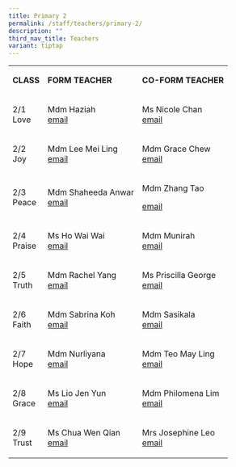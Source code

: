 ```yaml
---
title: Primary 2
permalink: /staff/teachers/primary-2/
description: ""
third_nav_title: Teachers
variant: tiptap
---
```

<table style="minWidth: 75px">
<colgroup>
<col>
<col>
<col>
</colgroup>
<tbody>
<tr>
<td rowspan="1" colspan="1">
<p><strong>CLASS</strong>
</p>
</td>
<td rowspan="1" colspan="1">
<p><strong>FORM TEACHER</strong>
</p>
</td>
<td rowspan="1" colspan="1">
<p><strong>CO-FORM TEACHER</strong>
</p>
</td>
</tr>
<tr>
<td rowspan="1" colspan="1">
<p>2/1
<br>Love</p>
</td>
<td rowspan="1" colspan="1">
<p>Mdm Haziah
<br><a href="mailto:haziah_jamale@schools.gov.sg" rel="noopener noreferrer nofollow" target="_blank">email</a>
</p>
</td>
<td rowspan="1" colspan="1">
<p>Ms Nicole Chan
<br><a href="mailto:nicole_chan_poh_wan@schools.gov.sg" rel="noopener noreferrer nofollow" target="_blank">email</a>
</p>
</td>
</tr>
<tr>
<td rowspan="1" colspan="1">
<p>2/2
<br>Joy</p>
</td>
<td rowspan="1" colspan="1">
<p>Mdm Lee Mei Ling
<br><a href="mailto:lee_mei_ling@schools.gov.sg" rel="noopener noreferrer nofollow" target="_blank">email</a>
</p>
</td>
<td rowspan="1" colspan="1">
<p>Mdm Grace Chew
<br><a href="mailto:chew_jia_chi_grace@schools.gov.sg" rel="noopener noreferrer nofollow" target="_blank">email</a>
</p>
</td>
</tr>
<tr>
<td rowspan="1" colspan="1">
<p>2/3
<br>Peace</p>
</td>
<td rowspan="1" colspan="1">
<p>Mdm Shaheeda Anwar
<br><a href="mailto:shaheeda_mohamed_anwar@schools.gov.sg" rel="noopener noreferrer nofollow" target="_blank">email</a>
</p>
</td>
<td rowspan="1" colspan="1">
<p>Mdm Zhang Tao</p>
<p><a href="mailto:zhang_tao@schools.gov.sg" rel="noopener noreferrer nofollow" target="_blank">email</a>
</p>
</td>
</tr>
<tr>
<td rowspan="1" colspan="1">
<p>2/4
<br>Praise</p>
</td>
<td rowspan="1" colspan="1">
<p>Ms Ho Wai Wai
<br><a href="mailto:ho_wai_wai@schools.gov.sg" rel="noopener noreferrer nofollow" target="_blank">email</a>
</p>
</td>
<td rowspan="1" colspan="1">
<p>Mdm Munirah
<br><a href="mailto:munirah_manap@schools.gov.sg" rel="noopener noreferrer nofollow" target="_blank">email</a>
</p>
</td>
</tr>
<tr>
<td rowspan="1" colspan="1">
<p>2/5
<br>Truth</p>
</td>
<td rowspan="1" colspan="1">
<p>Mdm Rachel Yang
<br><a href="mailto:yang_shuang@schools.gov.sg" rel="noopener noreferrer nofollow" target="_blank">email</a>
</p>
</td>
<td rowspan="1" colspan="1">
<p>Ms Priscilla George
<br><a href="mailto:priscilla_george_annadorai@schools.gov.sg" rel="noopener noreferrer nofollow" target="_blank">email</a>
</p>
</td>
</tr>
<tr>
<td rowspan="1" colspan="1">
<p>2/6
<br>Faith</p>
</td>
<td rowspan="1" colspan="1">
<p>Mdm Sabrina Koh
<br><a href="mailto:koh_rui_en_sabrina@schools.gov.sg" rel="noopener noreferrer nofollow" target="_blank">email</a>
</p>
</td>
<td rowspan="1" colspan="1">
<p>Mdm Sasikala
<br><a href="mailto:sundaram_sasikala@schools.gov.sg" rel="noopener noreferrer nofollow" target="_blank">email</a>
</p>
</td>
</tr>
<tr>
<td rowspan="1" colspan="1">
<p>2/7
<br>Hope</p>
</td>
<td rowspan="1" colspan="1">
<p>Mdm Nurliyana
<br><a href="mailto:nurliyana_yahya@schools.gov.sg" rel="noopener noreferrer nofollow" target="_blank">email</a>
</p>
</td>
<td rowspan="1" colspan="1">
<p>Mdm Teo May Ling
<br><a href="mailto:teo_may_ling@schools.gov.sg" rel="noopener noreferrer nofollow" target="_blank">email</a>
</p>
</td>
</tr>
<tr>
<td rowspan="1" colspan="1">
<p>2/8
<br>Grace</p>
</td>
<td rowspan="1" colspan="1">
<p>Ms Lio Jen Yun
<br><a href="mailto:lio_jen_yun@schools.gov.sg" rel="noopener noreferrer nofollow" target="_blank">email</a>
</p>
</td>
<td rowspan="1" colspan="1">
<p>Mdm Philomena Lim
<br><a href="mailto:philomena_lim_ping_ping@schools.gov.sg" rel="noopener noreferrer nofollow" target="_blank">email</a>
</p>
</td>
</tr>
<tr>
<td rowspan="1" colspan="1">
<p>2/9
<br>Trust</p>
</td>
<td rowspan="1" colspan="1">
<p>Ms Chua Wen Qian
<br><a href="mailto:chua_wen_qian@schools.gov.sg" rel="noopener noreferrer nofollow" target="_blank">email</a>
</p>
</td>
<td rowspan="1" colspan="1">
<p>Mrs Josephine Leo
<br><a href="mailto:ng_siok_hong_josephine@schools.gov.sg" rel="noopener noreferrer nofollow" target="_blank">email</a>
</p>
</td>
</tr>
</tbody>
</table>
<p></p>